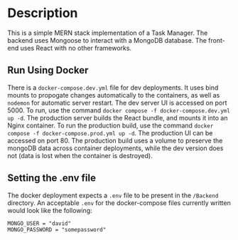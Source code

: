 # Description

This is a simple MERN stack implementation of a Task Manager. The backend uses Mongoose to interact with a MongoDB database.
The front-end uses React with no other frameworks.

## Run Using Docker

There is a `docker-compose.dev.yml` file for dev deployments. It uses bind mounts to propogate changes automatically
to the containers, as well as `nodemon` for automatic server restart. The dev server UI is accessed on port 5000.
To run, use the command `docker compose -f docker-compose.dev.yml up -d`. The production server builds the React bundle,
and mounts it into an Nginx container. To run the production build, use the command `docker compose -f docker-compose.prod.yml up -d`.
The production UI can be accessed on port 80. The production build uses a volume to preserve the mongoDB data across container deployments,
while the dev version does not (data is lost when the container is destroyed).

## Setting the .env file

The docker deployment expects a `.env` file to be present in the `/Backend` directory. An acceptable `.env` for the docker-compose files
currently written would look like the following:

```
MONGO_USER = "david"
MONGO_PASSWORD = "somepassword"
```
